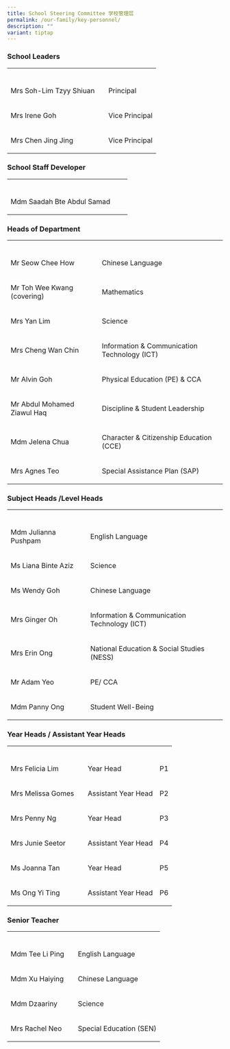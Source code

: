 ```yaml
---
title: School Steering Committee 学校管理层
permalink: /our-family/key-personnel/
description: ""
variant: tiptap
---
```

<h3>School Leaders</h3>
<table style="minWidth: 75px">
<colgroup>
<col>
<col>
<col>
</colgroup>
<tbody>
<tr>
<th rowspan="1" colspan="1">
<p></p>
</th>
<th rowspan="1" colspan="1">
<p></p>
</th>
<th rowspan="1" colspan="1">
<p></p>
</th>
</tr>
<tr>
<td rowspan="1" colspan="1">
<p>Mrs Soh-Lim Tzyy Shiuan</p>
</td>
<td rowspan="1" colspan="1">
<p></p>
</td>
<td rowspan="1" colspan="1">
<p>Principal</p>
</td>
</tr>
<tr>
<td rowspan="1" colspan="1">
<p>Mrs Irene Goh</p>
</td>
<td rowspan="1" colspan="1">
<p></p>
</td>
<td rowspan="1" colspan="1">
<p>Vice Principal</p>
</td>
</tr>
<tr>
<td rowspan="1" colspan="1">
<p>Mrs Chen Jing Jing</p>
</td>
<td rowspan="1" colspan="1">
<p></p>
</td>
<td rowspan="1" colspan="1">
<p>Vice Principal</p>
</td>
</tr>
</tbody>
</table>
<h3>School Staff Developer</h3>
<table style="minWidth: 75px">
<colgroup>
<col>
<col>
<col>
</colgroup>
<tbody>
<tr>
<th rowspan="1" colspan="1">
<p></p>
</th>
<th rowspan="1" colspan="1">
<p></p>
</th>
<th rowspan="1" colspan="1">
<p></p>
</th>
</tr>
<tr>
<td rowspan="1" colspan="1">
<p>Mdm Saadah Bte Abdul Samad</p>
</td>
<td rowspan="1" colspan="1">
<p></p>
</td>
<td rowspan="1" colspan="1">
<p></p>
</td>
</tr>
</tbody>
</table>
<h3>Heads of Department</h3>
<table style="minWidth: 75px">
<colgroup>
<col>
<col>
<col>
</colgroup>
<tbody>
<tr>
<th rowspan="1" colspan="1">
<p></p>
</th>
<th rowspan="1" colspan="1">
<p></p>
</th>
<th rowspan="1" colspan="1">
<p></p>
</th>
</tr>
<tr>
<td rowspan="1" colspan="1">
<p>Mr Seow Chee How</p>
</td>
<td rowspan="1" colspan="1">
<p></p>
</td>
<td rowspan="1" colspan="1">
<p>Chinese Language</p>
</td>
</tr>
<tr>
<td rowspan="1" colspan="1">
<p>Mr Toh Wee Kwang (covering)</p>
</td>
<td rowspan="1" colspan="1">
<p></p>
</td>
<td rowspan="1" colspan="1">
<p>Mathematics</p>
</td>
</tr>
<tr>
<td rowspan="1" colspan="1">
<p>Mrs Yan Lim</p>
</td>
<td rowspan="1" colspan="1">
<p></p>
</td>
<td rowspan="1" colspan="1">
<p>Science</p>
</td>
</tr>
<tr>
<td rowspan="1" colspan="1">
<p>Mrs Cheng Wan Chin</p>
</td>
<td rowspan="1" colspan="1">
<p></p>
</td>
<td rowspan="1" colspan="1">
<p>Information &amp; Communication Technology (ICT)</p>
</td>
</tr>
<tr>
<td rowspan="1" colspan="1">
<p>Mr Alvin Goh</p>
</td>
<td rowspan="1" colspan="1">
<p></p>
</td>
<td rowspan="1" colspan="1">
<p>Physical Education (PE) &amp; CCA</p>
</td>
</tr>
<tr>
<td rowspan="1" colspan="1">
<p>Mr Abdul Mohamed Ziawul Haq</p>
</td>
<td rowspan="1" colspan="1">
<p></p>
</td>
<td rowspan="1" colspan="1">
<p>Discipline &amp; Student Leadership</p>
</td>
</tr>
<tr>
<td rowspan="1" colspan="1">
<p>Mdm Jelena Chua</p>
</td>
<td rowspan="1" colspan="1">
<p></p>
</td>
<td rowspan="1" colspan="1">
<p>Character &amp; Citizenship Education (CCE)</p>
</td>
</tr>
<tr>
<td rowspan="1" colspan="1">
<p>Mrs Agnes Teo</p>
</td>
<td rowspan="1" colspan="1">
<p></p>
</td>
<td rowspan="1" colspan="1">
<p>Special Assistance Plan (SAP)</p>
</td>
</tr>
</tbody>
</table>
<h3>Subject Heads /Level Heads</h3>
<table style="minWidth: 75px">
<colgroup>
<col>
<col>
<col>
</colgroup>
<tbody>
<tr>
<th rowspan="1" colspan="1">
<p></p>
</th>
<th rowspan="1" colspan="1">
<p></p>
</th>
<th rowspan="1" colspan="1">
<p></p>
</th>
</tr>
<tr>
<td rowspan="1" colspan="1">
<p>Mdm Julianna Pushpam</p>
</td>
<td rowspan="1" colspan="1">
<p></p>
</td>
<td rowspan="1" colspan="1">
<p>English Language</p>
</td>
</tr>
<tr>
<td rowspan="1" colspan="1">
<p>Ms Liana Binte Aziz</p>
</td>
<td rowspan="1" colspan="1">
<p></p>
</td>
<td rowspan="1" colspan="1">
<p>Science</p>
</td>
</tr>
<tr>
<td rowspan="1" colspan="1">
<p>Ms Wendy Goh</p>
</td>
<td rowspan="1" colspan="1">
<p></p>
</td>
<td rowspan="1" colspan="1">
<p>Chinese Language</p>
</td>
</tr>
<tr>
<td rowspan="1" colspan="1">
<p>Mrs Ginger Oh</p>
</td>
<td rowspan="1" colspan="1">
<p></p>
</td>
<td rowspan="1" colspan="1">
<p>Information &amp; Communication Technology (ICT)</p>
</td>
</tr>
<tr>
<td rowspan="1" colspan="1">
<p>Mrs Erin Ong</p>
</td>
<td rowspan="1" colspan="1">
<p></p>
</td>
<td rowspan="1" colspan="1">
<p>National Education &amp; Social Studies (NESS)</p>
</td>
</tr>
<tr>
<td rowspan="1" colspan="1">
<p>Mr Adam Yeo</p>
</td>
<td rowspan="1" colspan="1">
<p></p>
</td>
<td rowspan="1" colspan="1">
<p>PE/ CCA</p>
</td>
</tr>
<tr>
<td rowspan="1" colspan="1">
<p>Mdm Panny Ong</p>
</td>
<td rowspan="1" colspan="1">
<p></p>
</td>
<td rowspan="1" colspan="1">
<p>Student Well-Being</p>
</td>
</tr>
</tbody>
</table>
<h3>Year Heads / Assistant Year Heads</h3>
<table style="minWidth: 100px">
<colgroup>
<col>
<col>
<col>
<col>
</colgroup>
<tbody>
<tr>
<th rowspan="1" colspan="1">
<p></p>
</th>
<th rowspan="1" colspan="1">
<p></p>
</th>
<th rowspan="1" colspan="1">
<p></p>
</th>
<th rowspan="1" colspan="1">
<p></p>
</th>
</tr>
<tr>
<td rowspan="1" colspan="1">
<p>Mrs Felicia Lim</p>
</td>
<td rowspan="1" colspan="1">
<p></p>
</td>
<td rowspan="1" colspan="1">
<p>Year Head</p>
</td>
<td rowspan="1" colspan="1">
<p>P1</p>
</td>
</tr>
<tr>
<td rowspan="1" colspan="1">
<p>Mrs Melissa Gomes</p>
</td>
<td rowspan="1" colspan="1">
<p></p>
</td>
<td rowspan="1" colspan="1">
<p>Assistant Year Head</p>
</td>
<td rowspan="1" colspan="1">
<p>P2</p>
</td>
</tr>
<tr>
<td rowspan="1" colspan="1">
<p>Mrs Penny Ng</p>
</td>
<td rowspan="1" colspan="1">
<p></p>
</td>
<td rowspan="1" colspan="1">
<p>Year Head</p>
</td>
<td rowspan="1" colspan="1">
<p>P3</p>
</td>
</tr>
<tr>
<td rowspan="1" colspan="1">
<p>Mrs Junie Seetor</p>
</td>
<td rowspan="1" colspan="1">
<p></p>
</td>
<td rowspan="1" colspan="1">
<p>Assistant Year Head</p>
</td>
<td rowspan="1" colspan="1">
<p>P4</p>
</td>
</tr>
<tr>
<td rowspan="1" colspan="1">
<p>Ms Joanna Tan</p>
</td>
<td rowspan="1" colspan="1">
<p></p>
</td>
<td rowspan="1" colspan="1">
<p>Year Head</p>
</td>
<td rowspan="1" colspan="1">
<p>P5</p>
</td>
</tr>
<tr>
<td rowspan="1" colspan="1">
<p>Ms Ong Yi Ting</p>
</td>
<td rowspan="1" colspan="1">
<p></p>
</td>
<td rowspan="1" colspan="1">
<p>Assistant Year Head</p>
</td>
<td rowspan="1" colspan="1">
<p>P6</p>
</td>
</tr>
</tbody>
</table>
<h3>Senior Teacher</h3>
<table style="minWidth: 75px">
<colgroup>
<col>
<col>
<col>
</colgroup>
<tbody>
<tr>
<th rowspan="1" colspan="1">
<p></p>
</th>
<th rowspan="1" colspan="1">
<p></p>
</th>
<th rowspan="1" colspan="1">
<p></p>
</th>
</tr>
<tr>
<td rowspan="1" colspan="1">
<p>Mdm Tee Li Ping</p>
</td>
<td rowspan="1" colspan="1">
<p></p>
</td>
<td rowspan="1" colspan="1">
<p>English Language</p>
</td>
</tr>
<tr>
<td rowspan="1" colspan="1">
<p>Mdm Xu Haiying</p>
</td>
<td rowspan="1" colspan="1">
<p></p>
</td>
<td rowspan="1" colspan="1">
<p>Chinese Language</p>
</td>
</tr>
<tr>
<td rowspan="1" colspan="1">
<p>Mdm Dzaariny</p>
</td>
<td rowspan="1" colspan="1">
<p></p>
</td>
<td rowspan="1" colspan="1">
<p>Science</p>
</td>
</tr>
<tr>
<td rowspan="1" colspan="1">
<p>Mrs Rachel Neo</p>
</td>
<td rowspan="1" colspan="1">
<p></p>
</td>
<td rowspan="1" colspan="1">
<p>Special Education (SEN)</p>
</td>
</tr>
</tbody>
</table>
<p></p>